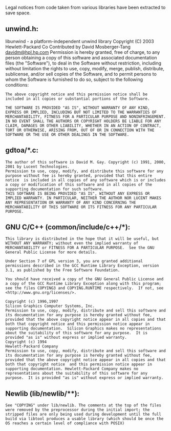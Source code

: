 Legal notices from code taken from various libraries have been extracted to save space.

## unwind.h:
libunwind - a platform-independent unwind library
    Copyright (C) 2003 Hewlett-Packard Co 
    Contributed by David Mosberger-Tang <davidm@hpl.hp.com>
    Permission is hereby granted, free of charge, to any person obtaining a copy of this software and associated documentation files (the "Software"), to deal in the Software without restriction, including without limitation the rights to use, copy, modify, merge, publish, distribute, sublicense, and/or sell copies of the Software, and to permit persons to whom the Software is furnished to do so, subject to the following conditions:

    The above copyright notice and this permission notice shall be included in all copies or substantial portions of the Software.

    THE SOFTWARE IS PROVIDED "AS IS", WITHOUT WARRANTY OF ANY KIND, EXPRESS OR IMPLIED, INCLUDING BUT NOT LIMITED TO THE WARRANTIES OF MERCHANTABILITY, FITNESS FOR A PARTICULAR PURPOSE AND NONINFRINGEMENT. IN NO EVENT SHALL THE AUTHORS OR COPYRIGHT HOLDERS BE LIABLE FOR ANY CLAIM, DAMAGES OR OTHER LIABILITY, WHETHER IN AN ACTION OF CONTRACT, TORT OR OTHERWISE, ARISING FROM, OUT OF OR IN CONNECTION WITH THE SOFTWARE OR THE USE OR OTHER DEALINGS IN THE SOFTWARE.

## gdtoa/*.c:
    The author of this software is David M. Gay. Copyright (c) 1991, 2000, 2001 by Lucent Technologies.
    Permission to use, copy, modify, and distribute this software for any purpose without fee is hereby granted, provided that this entire notice  is included in all copies of any software which is or includes a copy or modification of this software and in all copies of the supporting documentation for such software.
    THIS SOFTWARE IS BEING PROVIDED "AS IS", WITHOUT ANY EXPRESS OR IMPLIED WARRANTY. IN PARTICULAR, NEITHER THE AUTHOR NOR LUCENT MAKES ANY REPRESENTATION OR WARRANTY OF ANY KIND CONCERNING THE MERCHANTABILITY OF THIS SOFTWARE OR ITS FITNESS FOR ANY PARTICULAR PURPOSE.

## GNU C/C++ (common/include/c++/*):
    This library is distributed in the hope that it will be useful, but WITHOUT ANY WARRANTY; without even the implied warranty of
    MERCHANTABILITY or FITNESS FOR A PARTICULAR PURPOSE.  See the GNU General Public License for more details.

    Under Section 7 of GPL version 3, you are granted additional permissions described in the GCC Runtime Library Exception, version 3.1, as published by the Free Software Foundation.

    You should have received a copy of the GNU General Public License and a copy of the GCC Runtime Library Exception along with this program;
    see the files COPYING3 and COPYING.RUNTIME respectively.  If not, see <http://www.gnu.org/licenses/>.

    Copyright (c) 1996,1997
    Silicon Graphics Computer Systems, Inc.
    Permission to use, copy, modify, distribute and sell this software and its documentation for any purpose is hereby granted without fee, provided that the above copyright notice appear in all copies and that both that copyright notice and this permission notice appear in supporting documentation.  Silicon Graphics makes no representations about the suitability of this software for any purpose.  It is provided "as is" without express or implied warranty. 
    Copyright (c) 1994
    Hewlett-Packard Company
    Permission to use, copy, modify, distribute and sell this software and its documentation for any purpose is hereby granted without fee, provided that the above copyright notice appear in all copies and that both that copyright notice  and this permission notice appear in supporting documentation. Hewlett-Packard Company makes no representations about the suitability of this software for any purpose.  It is provided "as is" without express or implied warranty.

## Newlib (lib/newlib/**):
    See "COPYING" under lib/newlib. The comments at the top of the files were removed by the preprocessor during the initial import; the stripped files are only being used during development until the full build via libtool produces a usable library (which should be once the OS reaches a certain level of compliance with POSIX)